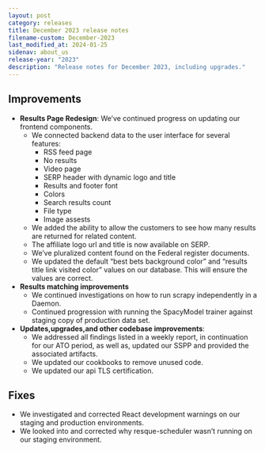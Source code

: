 ```yaml
---
layout: post
category: releases
title: December 2023 release notes
filename-custom: December-2023
last_modified_at: 2024-01-25
sidenav: about_us
release-year: "2023"
description: "Release notes for December 2023, including upgrades."
---
```

## Improvements

* **Results Page Redesign**: We’ve continued progress on updating our frontend components.
  * We connected backend data to the user interface for several features:
    * RSS feed page 
    * No results
    * Video page
    * SERP header with dynamic logo and title
    * Results and footer font
    * Colors
    * Search results count
    * File type
    * Image assests
  * We added the ability to allow the customers to see how many results are returned for related content. 
  * The affiliate logo url and title is now available on SERP. 
  * We’ve pluralized content found on the Federal register documents. 
  * We updated the default “best bets background color” and “results title link visited color” values on our database. This will ensure the values are correct.
* **Results matching improvements**
  * We continued investigations on how to run scrapy independently in a Daemon.
  * Continued progression with running the SpacyModel trainer against staging copy of production data set. 
* **Updates,upgrades,and other codebase improvements**: 
  * We addressed all findings listed in a weekly report, in continuation for our ATO period, as well as, updated our SSPP and provided the associated artifacts. 
  * We updated our cookbooks to remove unused code.
  * We updated our api TLS certification.

   

## Fixes

* We investigated and corrected React development warnings on our staging and production environments.
* We looked into and corrected why resque-scheduler wasn’t running on our staging environment.
     

